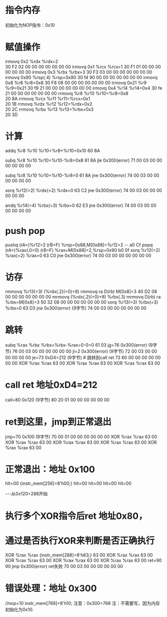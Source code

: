 # 指令内存
初始化为NOP指令：0x10
# 赋值操作
irmovq 0x2 %rdx               %rdx=2   
30 F2 02 00 00 00 00 00 00 00
irmovq 0x1 %rcx               %rcx=1
30 F1 01 00 00 00 00 00 00 00
irmovq 0x3 %rbx               %rbx=3
30 F3 03 00 00 00 00 00 00 00
irmovq 0x90 %rsp(.4)          %rsp=0x90
30 f4 90 00 00 00 00 00 00 00
irmovq 0x8 %r8                %r8=0x8
30 F8 08 00 00 00 00 00 00 00
irmovq 0x21 %r9               %r9=0x21
30 f9 21 00 00 00 00 00 00 00
irmovq 0x4 %r14               %r14=0x4
30 fe 21 00 00 00 00 00 00 00
rrmovq %r8 %r10               %r10=%r8=0x8     
20 8A
rrmovq %rcx %r11              %r11=%rcx=0x1      
20 1B
rrmovq %rdx %r12              %r12=%rdx=0x2      
20 2C
rrmovq %rbx %r13              %r13=%rbx=0x3      
20 3D


# 计算
addq %r8 %r10                 %r10=%r8+%r10=0x10
60 8A

subq  %r8 %r10                %r10=%r10-%r8=0x8
61 8A
jle  0x300(error)
71 00 03 00 00 00 00 00 00

subq  %r8 %r10                %r10=%r10-%r8=0
61 8A
jne  0x300(error)
74 00 03 00 00 00 00 00 00

xorq %r12(=2) %rdx(=2)        %rdx=0
63 C2
jne  0x300(error)
74 00 03 00 00 00 00 00 00

andq %r14(=4) %rbx(=3)        %rbx=0
62 E3
jne  0x300(error)
74 00 03 00 00 00 00 00 00

# push pop
pushq (rA=)%r12=2  (rB=F)     %rsp=0x88,M[0x88]=%r12=2 --
a0 Cf
popq (rA=)%rax(.0=0) (rB=F)     %rax=M[0x88]=2,%rsp=0x90
b0 0f
xorq %r12(=2) %rax(=2)        %rax=0
63 C0
jne  0x300(error)
74 00 03 00 00 00 00 00 00

# 访存
rmmovq %r13(=3) (%rdx(.2)(=0)+8)   rmmovq ra D(rb) M[0x8]=3
40 D2 08 00 00 00 00 00 00 00
mrmovq (%rdx(.2)(=0)+8) %rbx(.3)     mrmovq D(rb) ra  %rbx=M[0x8]=3
50 32 08 00 00 00 00 00 00 00
xorq %r13(=3) %rbx(=3)        %rbx=0
63 D3
jne  0x300(error)             (9字节)
74 00 03 00 00 00 00 00 00


# 跳转
subq %rax %rbx  %rbx=%rbx-%rax=0-0=0
61 03
jg=76 0x300(error)            (9字节)
76 00 03 00 00 00 00 00 00
jl=2 0x300(error)            (9字节)
72 00 03 00 00 00 00 00 00
je=73 0xD4=212                (9字节) # 跳转到call ret
73 60 00 00 00 00 00 00 00
XOR %rax %rax
63 00
XOR %rax %rax
63 00
XOR %rax %rax
63 00



# call ret 地址0xD4=212
call=80 0x120                 (9字节)
80 20 01 00 00 00 00 00 00


# ret到这里，jmp到正常退出
jmp=70 0x100                  (9字节)
70 00 01 00 00 00 00 00 00
XOR %rax %rax
63 00
XOR %rax %rax
63 00
XOR %rax %rax
63 00
XOR %rax %rax
63 00
XOR %rax %rax
63 00




# 正常退出：地址 0x100
hlt=00  {instr_mem[256]=8'h00;}
hlt=00
hlt=00
hlt=00
hlt=00


---从0x120=288开始
# 执行多个XOR指令后ret 地址0x80，
# 通过是否执行XOR来判断是否正确执行
XOR %rax %rax   {instr_mem[288]=8'h63;}
63 00
XOR %rax %rax
63 00
XOR %rax %rax
63 00
XOR %rax %rax
63 00
XOR %rax %rax
63 00
ret=90  
90
jmp 0x300(error)              ret失败
70 00 03 00 00 00 00 00 00


# 错误处理：地址 0x300
//nop=10
instr_mem[768]=8'h10;  注意：0x300=768
注：不需要写，因为内存初始化为0x10.
